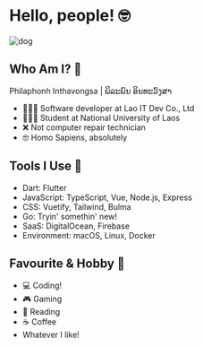 # Hello, people! 🤓

![dog](https://media.giphy.com/media/RyXVu4ZW454IM/source.gif)

## Who Am I? 🧐

Philaphonh Inthavongsa | ພິລະພົນ ອິນທະວົງສາ

- 👨🏻‍💻 Software developer at Lao IT Dev Co., Ltd
- 👨🏻‍🎓 Student at National University of Laos
- ❌ Not computer repair technician
- 🤓 Homo Sapiens, absolutely

## Tools I Use 🚀

- Dart: Flutter
- JavaScript: TypeScript, Vue, Node.js, Express
- CSS: Vuetify, Tailwind, Bulma
- Go: Tryin' somethin' new!
- SaaS: DigitalOcean, Firebase
- Environment: macOS, Linux, Docker

## Favourite & Hobby 🤔

- 💻 Coding!
- 🎮 Gaming
- 📖 Reading
- ☕️ Coffee
- Whatever I like!
